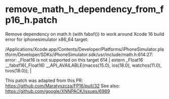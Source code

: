# remove_math_h_dependency_from_fp16_h.patch

Remove dependency on math.h (with fabsf()) to work around Xcode 16 build error for iphonesimulator x86_64 target:

/Applications/Xcode.app/Contents/Developer/Platforms/iPhoneSimulator.platform/Developer/SDKs/iPhoneSimulator.sdk/usr/include/math.h:614:27: error:
      _Float16 is not supported on this target
  614 | extern _Float16 __fabsf16(_Float16) __API_AVAILABLE(macos(15.0), ios(18.0), watchos(11.0), tvos(18.0));
      |

This patch was adapted from this PR: https://github.com/Maratyszcza/FP16/pull/32
See also: https://github.com/google/XNNPACK/issues/6989
